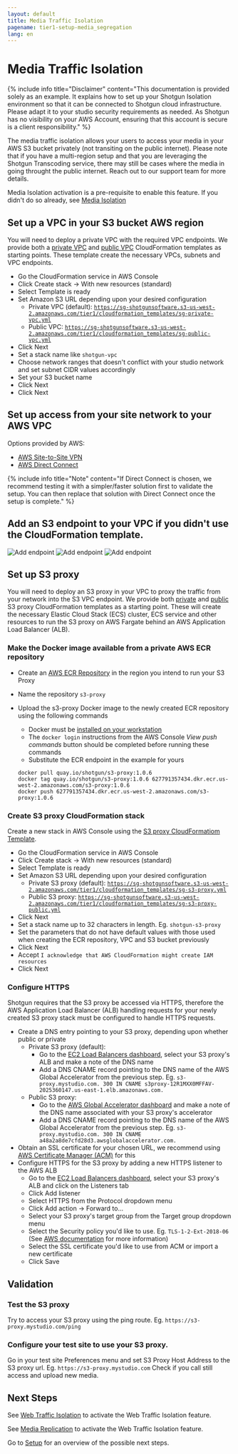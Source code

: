 ```yaml
---
layout: default
title: Media Traffic Isolation
pagename: tier1-setup-media_segregation
lang: en
---
```


# Media Traffic Isolation

{% include info title="Disclaimer" content="This documentation is provided solely as an example. It explains how to set up your Shotgun Isolation environment so that it can be connected to Shotgun cloud infrastructure. Please adapt it to your studio security requirements as needed. As Shotgun has no visibility on your AWS Account, ensuring that this account is secure is a client responsibility." %}

The media traffic isolation allows your users to access your media in your AWS S3 bucket privately (not transiting on the public internet). Please note that if you have a multi-region setup and that you are leveraging the Shotgun Transcoding service, there may still be cases where the media in going throught the public internet. Reach out to our support team for more details.

Media Isolation activation is a pre-requisite to enable this feature. If you didn't do so already, see [Media Isolation](./s3_bucket.md)

## Set up a VPC in your S3 bucket AWS region

You will need to deploy a private VPC with the required VPC endpoints. We provide both a [private VPC](https://sg-shotgunsoftware.s3-us-west-2.amazonaws.com/tier1/cloudformation_templates/sg-private-vpc.yml) and [public VPC](https://sg-shotgunsoftware.s3-us-west-2.amazonaws.com/tier1/cloudformation_templates/sg-private-vpc.yml) CloudFormation templates as starting points. These template create the necessary VPCs, subnets and VPC endpoints.

  * Go the CloudFormation service in AWS Console
  * Click Create stack -> With new resources (standard)
  * Select Template is ready
  * Set Amazon S3 URL depending upon your desired configuration
    * Private VPC (default):
      [`https://sg-shotgunsoftware.s3-us-west-2.amazonaws.com/tier1/cloudformation_templates/sg-private-vpc.yml`](https://sg-shotgunsoftware.s3-us-west-2.amazonaws.com/tier1/cloudformation_templates/sg-private-vpc.yml)
    * Public VPC:
      [`https://sg-shotgunsoftware.s3-us-west-2.amazonaws.com/tier1/cloudformation_templates/sg-public-vpc.yml`](https://sg-shotgunsoftware.s3-us-west-2.amazonaws.com/tier1/cloudformation_templates/sg-public-vpc.yml)
  * Click Next
  * Set a stack name like `shotgun-vpc`
  * Choose network ranges that doesn't conflict with your studio network and set subnet CIDR values accordingly
  * Set your S3 bucket name
  * Click Next
  * Click Next

## Set up access from your site network to your AWS VPC

Options provided by AWS:
* [AWS Site-to-Site VPN](https://docs.aws.amazon.com/vpn/latest/s2svpn/VPC_VPN.html)
* [AWS Direct Connect](https://aws.amazon.com/directconnect/)

{% include info title="Note" content="If Direct Connect is chosen, we recommend testing it with a simpler/faster solution first to validate the setup. You can then replace that solution with Direct Connect once the setup is complete." %}

## Add an S3 endpoint to your VPC if you didn't use the CloudFormation template.

![Add endpoint](../images/tier1-endpoint-create-1.png)
![Add endpoint](../images/tier1-endpoint-create-2.png)
![Add endpoint](../images/tier1-endpoint-create-3.png)

## Set up S3 proxy

You will need to deploy an S3 proxy in your VPC to proxy the traffic from your network into the S3 VPC endpoint. We provide both [private](https://sg-shotgunsoftware.s3-us-west-2.amazonaws.com/tier1/cloudformation_templates/sg-s3-proxy.yml) and [public](https://sg-shotgunsoftware.s3-us-west-2.amazonaws.com/tier1/cloudformation_templates/sg-s3-proxy-public.yml) S3 proxy CloudFormation templates as a starting point. These will create the necessary Elastic Cloud Stack (ECS) cluster, ECS service and other resources to run the S3 proxy on AWS Fargate behind an AWS Application Load Balancer (ALB).

### Make the Docker image available from a private AWS ECR repository

  * Create an [AWS ECR Repository](https://aws.amazon.com/ecr/) in the region you intend to run your S3 Proxy
  * Name the repository `s3-proxy`
  * Upload the s3-proxy Docker image to the newly created ECR repository using the following commands
    * Docker must be [installed on your workstation](https://docs.docker.com/get-docker/)
    * The `docker login` instructions from the AWS Console *View push commands* button should be completed before running these commands
    * Substitute the ECR endpoint in the example for yours
  
    ```
    docker pull quay.io/shotgun/s3-proxy:1.0.6
    docker tag quay.io/shotgun/s3-proxy:1.0.6 627791357434.dkr.ecr.us-west-2.amazonaws.com/s3-proxy:1.0.6
    docker push 627791357434.dkr.ecr.us-west-2.amazonaws.com/s3-proxy:1.0.6
    ```

### Create S3 proxy CloudFormation stack

Create a new stack in AWS Console using the [S3 proxy CloudFormatiom Template](https://sg-shotgunsoftware.s3-us-west-2.amazonaws.com/tier1/cloudformation_templates/sg-s3-proxy.yml).

  * Go the CloudFormation service in AWS Console
  * Click Create stack -> With new resources (standard)
  * Select Template is ready
  * Set Amazon S3 URL depending upon your desired configuration
    * Private S3 proxy (default):
      [`https://sg-shotgunsoftware.s3-us-west-2.amazonaws.com/tier1/cloudformation_templates/sg-s3-proxy.yml`](https://sg-shotgunsoftware.s3-us-west-2.amazonaws.com/tier1/cloudformation_templates/sg-s3-proxy.yml)
    * Public S3 proxy:
      [`https://sg-shotgunsoftware.s3-us-west-2.amazonaws.com/tier1/cloudformation_templates/sg-s3-proxy-public.yml`](https://sg-shotgunsoftware.s3-us-west-2.amazonaws.com/tier1/cloudformation_templates/sg-s3-proxy-public.yml)
  * Click Next
  * Set a stack name up to 32 characters in length. Eg. `shotgun-s3-proxy`
  * Set the parameters that do not have default values with those used when creating the ECR repository, VPC and S3 bucket previously
  * Click Next
  * Accept `I acknowledge that AWS CloudFormation might create IAM resources`
  * Click Next

### Configure HTTPS

Shotgun requires that the S3 proxy be accessed via HTTPS, therefore the AWS Application Load Balancer (ALB) handling requests for your newly created S3 proxy stack must be configured to handle HTTPS requests.

  * Create a DNS entry pointing to your S3 proxy, depending upon whether public or private
    * Private S3 proxy (default):
      * Go to the [EC2 Load Balancers dashboard](https://console.aws.amazon.com/ec2/home?#LoadBalancers), select your S3 proxy's ALB and make a note of the DNS name
      * Add a DNS CNAME record pointing to the DNS name of the AWS Global Accelerator from the previous step. Eg. `s3-proxy.mystudio.com. 300 IN CNAME s3proxy-12R1MXX0MFFAV-2025360147.us-east-1.elb.amazonaws.com.`
    * Public S3 proxy:
      * Go to the [AWS Global Accelerator dashboard](https://console.aws.amazon.com/ec2/v2/home?#GlobalAcceleratorDashboard:) and make a note of the DNS name associated with your S3 proxy's accelerator
      * Add a DNS CNAME record pointing to the DNS name of the AWS Global Accelerator from the previous step. Eg. `s3-proxy.mystudio.com. 300 IN CNAME a48a2a8de7cfd28d3.awsglobalaccelerator.com.`
  * Obtain an SSL certificate for your chosen URL, we recommend using [AWS Certificate Manager (ACM)](https://aws.amazon.com/certificate-manager/) for this
  * Configure HTTPS for the S3 proxy by adding a new HTTPS listener to the AWS ALB
    * Go to the [EC2 Load Balancers dashboard](https://console.aws.amazon.com/ec2/home?#LoadBalancers), select your S3 proxy's ALB and click on the Listeners tab
    * Click Add listener
    * Select HTTPS from the Protocol dropdown menu
    * Click Add action -> Forward to...
    * Select your S3 proxy's target group from the Target group dropdown menu
    * Select the Security policy you'd like to use. Eg. `TLS-1-2-Ext-2018-06` (See [AWS documentation](https://docs.aws.amazon.com/elasticloadbalancing/latest/application/create-https-listener.html#describe-ssl-policies) for more information)
    * Select the SSL certificate you'd like to use from ACM or import a new certificate
    * Click Save

## Validation

### Test the S3 proxy

Try to access your S3 proxy using the ping route. Eg. `https://s3-proxy.mystudio.com/ping`

### Configure your test site to use your S3 proxy.

Go in your test site Preferences menu and set S3 Proxy Host Address to the S3 proxy url. Eg. `https://s3-proxy.mystudio.com`
Check if you call still access and upload new media.

## Next Steps

See [Web Traffic Isolation](./traffic_segregation.md) to activate the Web Traffic Isolation feature.

See [Media Replication](./s3_replication.md) to activate the Web Traffic Isolation feature.

Go to [Setup](./setup.md) for an overview of the possible next steps.
